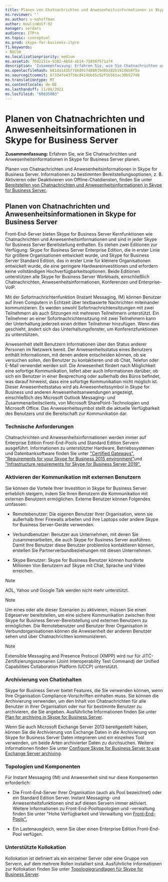 ```yaml
---
title: Planen von Chatnachrichten und Anwesenheitsinformationen in Skype for Business Server
ms.reviewer: ''
ms.author: v-mahoffman
author: HowlinWolf-92
manager: serdars
audience: ITPro
ms.topic: conceptual
ms.prod: skype-for-business-itpro
f1.keywords:
- NOCSH
ms.localizationpriority: medium
ms.assetid: 70d2151e-9382-485d-ab14-758597571a74
description: 'Zusammenfassung: Erfahren Sie, wie Sie Chatnachrichten und Anwesenheitsinformationen in Skype for Business Server planen.'
ms.openlocfilehash: b81da143bf7b8d917d88939d8b28261910bb8f5a
ms.sourcegitcommit: 67324fe43f50c8414bb65c52f5b561ac30b52748
ms.translationtype: MT
ms.contentlocale: de-DE
ms.lasthandoff: 11/08/2021
ms.locfileid: "60835083"
---
```

# <a name="plan-for-instant-messaging-and-presence-in-skype-for-business-server"></a>Planen von Chatnachrichten und Anwesenheitsinformationen in Skype for Business Server
 
**Zusammenfassung:** Erfahren Sie, wie Sie Chatnachrichten und Anwesenheitsinformationen in Skype for Business Server planen.
  
Planen von Chatnachrichten und Anwesenheitsinformationen in Skype for Business Server. Informationen zu bestimmten Bereitstellungsoptionen, z. B. Aktivieren oder Deaktivieren von Offline-Chatdiensten, finden Sie unter [Bereitstellen von Chatnachrichten und Anwesenheitsinformationen in Skype for Business Server.](../deploy/im-and-presence/im-and-presence.md)
  
## <a name="plan-for-instant-messaging-and-presence-in-skype-for-business-server"></a>Planen von Chatnachrichten und Anwesenheitsinformationen in Skype for Business Server

Front-End-Server bieten Skype for Business Server Kernfunktionen wie Chatnachrichten und Anwesenheitsinformationen und sind in jeder Skype for Business Server Bereitstellung enthalten. Es stehen zwei Editionen zur Verfügung: Skype for Business Server Enterprise Edition, die in erster Linie für größere Organisationen entwickelt wurde, und Skype for Business Server Standard Edition, das in erster Linie für kleinere Organisationen entwickelt wurde, die eine geringere Hardwareinvestitionen und erfordern keine vollständigen Hochverfügbarkeitsoptionen. Beide Editionen unterstützen alle Skype for Business Server Workloads, einschließlich Chatnachrichten, Anwesenheitsinformationen, Konferenzen und Enterprise-VoIP.
  
Mit der Sofortnachrichtenfunktion (Instant Messaging, IM) können Benutzer auf ihren Computern in Echtzeit über textbasierte Nachrichten miteinander kommunizieren. Es werden sowohl Sofortnachrichtensitzungen mit zwei Teilnehmern als auch Sitzungen mit mehreren Teilnehmern unterstützt. Ein Teilnehmer an einer Sofortnachrichtensitzung mit zwei Teilnehmern kann der Unterhaltung jederzeit einen dritten Teilnehmer hinzufügen. Wenn dies geschieht, ändert sich das Unterhaltungsfenster, um Konferenzfunktionen zu unterstützen.
  
Anwesenheit stellt Benutzern Informationen über den Status anderer Personen im Netzwerk bereit. Der Anwesenheitsstatus eines Benutzers enthält Informationen, mit denen andere entscheiden können, ob sie versuchen sollen, den Benutzer zu kontaktieren und ob Chat, Telefon oder E-Mail verwendet werden soll. Die Anwesenheit fördert nach Möglichkeit eine sofortige Kommunikation, liefert aber auch Informationen darüber, ob sich ein Benutzer in einer Besprechung oder außerhalb des Büros befindet, was darauf hinweist, dass eine sofortige Kommunikation nicht möglich ist. Dieser Anwesenheitsstatus wird als Anwesenheitssymbol in Skype for Business und anderen Anwesenheitsanwendungen angezeigt, einschließlich des Microsoft Outlook Messaging- und Zusammenarbeitsclients, von Microsoft SharePoint-Technologien und Microsoft Office. Das Anwesenheitssymbol stellt die aktuelle Verfügbarkeit des Benutzers und die Bereitschaft zur Kommunikation dar. 
  
### <a name="technical-requirements"></a>Technische Anforderungen

Chatnachrichten und Anwesenheitsinformationen werden immer auf Enterprise Edition Front-End-Pools und Standard Edition Servern ausgeführt. Informationen zu unterstützter Hardware, Betriebssystemen und Datenbanksoftware finden Sie unter ["Certified Gateways",](../../SfbPartnerCertification/certification/infra-gateways.md) ["Requirements for your Skype for Business 2015 environment"](requirements-for-your-environment/requirements-for-your-environment.md)und ["Infrastructure requirements for Skype for Business Server 2019".](../../SfBServer2019/plan/system-requirements.md)
  
### <a name="enabling-communication-with-external-users"></a>Aktivieren der Kommunikation mit externen Benutzern

Sie können die Vorteile Ihrer Investition in Skype for Business Server erheblich steigern, indem Sie Ihren Benutzern die Kommunikation mit externen Benutzern ermöglichen. Externe Benutzer können Folgendes umfassen:
  
- Remotebenutzer: Die eigenen Benutzer Ihrer Organisation, wenn sie außerhalb Ihrer Firewalls arbeiten und ihre Laptops oder andere Skype for Business Server-Geräte verwenden.
    
- Verbundbenutzer: Benutzer aus Unternehmen, mit denen Sie zusammenarbeiten, die auch Skype for Business Server ausführen. Damit Ihre Benutzer diese Benutzer problemlos kontaktieren können, erstellen Sie Partnerverbundbeziehungen mit diesen Unternehmen. 
    
- Skype Benutzer: Skype for Business Benutzer können hunderte Millionen Von Benutzern auf Skype mit Chat, Sprache und Video erreichen.
    
> [!NOTE]
> AOL, Yahoo und Google Talk werden nicht mehr unterstützt. 
  
> [!NOTE]
> Um eines oder alle dieser Szenarien zu aktivieren, müssen Sie einen Edgeserver bereitstellen, um eine sichere Kommunikation zwischen Ihrer Skype for Business Server-Bereitstellung und externen Benutzern zu ermöglichen. Die Remotebenutzer und Benutzer Ihrer Organisation in Verbundorganisationen können die Anwesenheit der anderen Benutzer sehen und über Chatnachrichten kommunizieren. 
  
> [!NOTE]
> Extensible Messaging and Presence Protocol (XMPP) wird nur für JITC-Zertifizierungsszenarien (Joint Interoperability Test Command) der Unified Capabilities Collaboration Platform (UCCP) unterstützt. 
  
### <a name="archiving-im-content"></a>Archivierung von Chatinhalten

Skype for Business Server bietet Features, die Sie verwenden können, wenn Ihre Organisation Compliance-Vorschriften einhalten muss. Sie können die Archivierung verwenden, um den Inhalt von Chatnachrichten für alle Benutzer in Ihrer Organisation oder nur für bestimmte Benutzer zu archivieren, die Sie angeben. Ausführliche Informationen finden Sie unter [Plan for archiving in Skype for Business Server](archiving/archiving.md). 
  
Wenn Sie auch Microsoft Exchange Server 2013 bereitgestellt haben, können Sie die Archivierung von Exchange Daten in die Archivierung von Skype for Business Server Daten integrieren und ein einzelnes Tool verwenden, um beide Arten archivierter Daten zu durchsuchen. Weitere Informationen finden Sie unter [Configure Skype for Business Server to use Exchange Server archiving](../deploy/integrate-with-exchange-server/use-exchange-archiving.md).
  
### <a name="topologies-and-components"></a>Topologien und Komponenten

Für Instant Messaging (IM) und Anwesenheit sind nur diese Komponenten erforderlich:
  
- Die Front-End-Server Ihrer Organisation (auch als Pool bezeichnet) oder ein Standard Edition Server. Instant Messaging- und Anwesenheitsfunktionen sind auf diesen Servern immer aktiviert. Weitere Informationen zu Front-End-Pooltopologien und -verwaltung finden Sie unter "Hohe Verfügbarkeit und Verwaltung von [Front-End-Pools".](high-availability-and-disaster-recovery/high-availability.md)
    
- Ein Lastenausgleich, wenn Sie über einen Enterprise Edition Front-End-Pool verfügen.
    
### <a name="supported-collocation"></a>Unterstützte Kollokation

Kollokation ist definiert als ein einzelner Server oder eine Gruppe von Servern, auf dem mehrere Rollen installiert sind. Ausführliche Informationen zur Kollokation finden Sie unter [Topologiegrundlagen für Skype for Business Server](topology-basics/topology-basics.md). 
  

